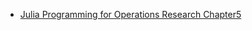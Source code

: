 - [Julia Programming for Operations Research Chapter5](https://www.softcover.io/read/7b8eb7d0/juliabook/simplex)  